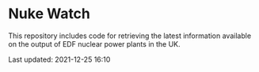 # Nuke Watch

This repository includes code for retrieving the latest information available on the output of EDF nuclear power plants in the UK.

Last updated: 2021-12-25 16:10